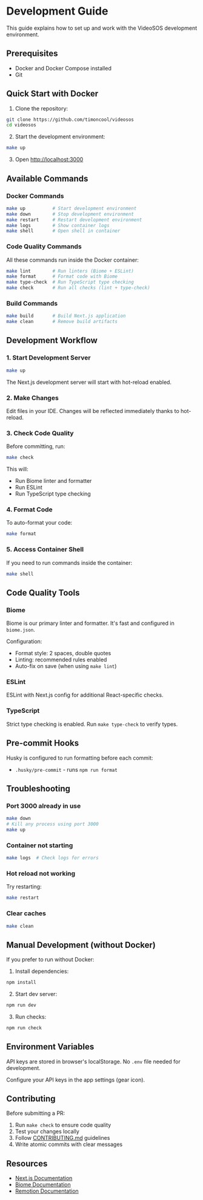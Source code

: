 # Development Guide

This guide explains how to set up and work with the VideoSOS development environment.

## Prerequisites

- Docker and Docker Compose installed
- Git

## Quick Start with Docker

1. Clone the repository:
```bash
git clone https://github.com/timoncool/videosos
cd videosos
```

2. Start the development environment:
```bash
make up
```

3. Open [http://localhost:3000](http://localhost:3000)

## Available Commands

### Docker Commands

```bash
make up          # Start development environment
make down        # Stop development environment
make restart     # Restart development environment
make logs        # Show container logs
make shell       # Open shell in container
```

### Code Quality Commands

All these commands run inside the Docker container:

```bash
make lint        # Run linters (Biome + ESLint)
make format      # Format code with Biome
make type-check  # Run TypeScript type checking
make check       # Run all checks (lint + type-check)
```

### Build Commands

```bash
make build       # Build Next.js application
make clean       # Remove build artifacts
```

## Development Workflow

### 1. Start Development Server

```bash
make up
```

The Next.js development server will start with hot-reload enabled.

### 2. Make Changes

Edit files in your IDE. Changes will be reflected immediately thanks to hot-reload.

### 3. Check Code Quality

Before committing, run:

```bash
make check
```

This will:
- Run Biome linter and formatter
- Run ESLint
- Run TypeScript type checking

### 4. Format Code

To auto-format your code:

```bash
make format
```

### 5. Access Container Shell

If you need to run commands inside the container:

```bash
make shell
```

## Code Quality Tools

### Biome

Biome is our primary linter and formatter. It's fast and configured in `biome.json`.

Configuration:
- Format style: 2 spaces, double quotes
- Linting: recommended rules enabled
- Auto-fix on save (when using `make lint`)

### ESLint

ESLint with Next.js config for additional React-specific checks.

### TypeScript

Strict type checking is enabled. Run `make type-check` to verify types.

## Pre-commit Hooks

Husky is configured to run formatting before each commit:
- `.husky/pre-commit` - runs `npm run format`

## Troubleshooting

### Port 3000 already in use

```bash
make down
# Kill any process using port 3000
make up
```

### Container not starting

```bash
make logs  # Check logs for errors
```

### Hot reload not working

Try restarting:
```bash
make restart
```

### Clear caches

```bash
make clean
```

## Manual Development (without Docker)

If you prefer to run without Docker:

1. Install dependencies:
```bash
npm install
```

2. Start dev server:
```bash
npm run dev
```

3. Run checks:
```bash
npm run check
```

## Environment Variables

API keys are stored in browser's localStorage. No `.env` file needed for development.

Configure your API keys in the app settings (gear icon).

## Contributing

Before submitting a PR:

1. Run `make check` to ensure code quality
2. Test your changes locally
3. Follow [CONTRIBUTING.md](CONTRIBUTING.md) guidelines
4. Write atomic commits with clear messages

## Resources

- [Next.js Documentation](https://nextjs.org/docs)
- [Biome Documentation](https://biomejs.dev)
- [Remotion Documentation](https://remotion.dev)

